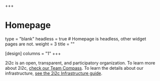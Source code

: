 +++
# Homepage
type = "blank"
headless = true  # Homepage is headless, other widget pages are not.
weight = 3
title = ""

[design]
  columns = "1"
+++

2i2c is an open, transparent, and participatory organization. To learn more about 2i2c, [check our Team Compass](https://team-compass.2i2c.org). To learn the details about our infrastructure, [see the 2i2c Infrastructure guide](https://devops.2i2c.org).

